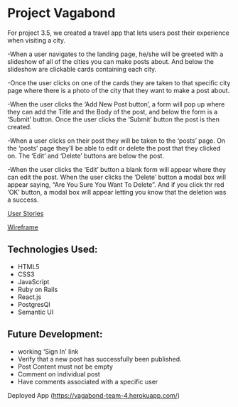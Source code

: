 # Project Vagabond<br>

For project 3.5, we created a travel app that lets users post their experience when visiting a city.

-When a user navigates to the landing page, he/she will be greeted with a slideshow of all of the cities you can make posts about.
And below the slideshow are clickable cards containing each city.

-Once the user clicks on one of the cards they are taken to that specific city page where there is a photo of the city that they want to make a post about.

-When the user clicks the ‘Add New Post button’, a form will pop up where they can add the Title and the Body of the post, and below the form is a ‘Submit’ button. Once the user clicks the ‘Submit’ button the post is then created.

-When a user clicks on their post they will be taken to the ‘posts’ page. On the ‘posts’ page they’ll be able to edit or delete the post that they clicked on. The ‘Edit’ and ‘Delete’ buttons are below the post.

-When the user clicks the ‘Edit’ button a blank form will appear where they can edit the post.
When the user clicks the ‘Delete’ button a modal box will appear saying, “Are You Sure You Want To Delete”. And if you click thr red ‘OK’ button, a modal box will appear letting you know that the deletion was a success.

[User Stories](https://git.generalassemb.ly/atl-wdi/project-vagabond/blob/master/user-stories.md)

[Wireframe](https://git.generalassemb.ly/atl-wdi/project-vagabond/blob/master/wireframes.png)


## Technologies Used:

<ul>
<li>HTML5</li>
<li>CSS3</li>
<li>JavaScript</li>
<li>Ruby on Rails</li>
<li>React.js</li>
<li>PostgresQl</li>
<li>Semantic UI</li>
</ul>



## Future Development:
<ul>
<li>working ‘Sign In’ link</li>
<li>Verify that a new post has successfully been published.</li>
<li>Post Content must not be empty</li>
<li>Comment on individual post</li>
<li>Have comments associated with a specific user</li>

</ul>



Deployed App (https://vagabond-team-4.herokuapp.com/) 